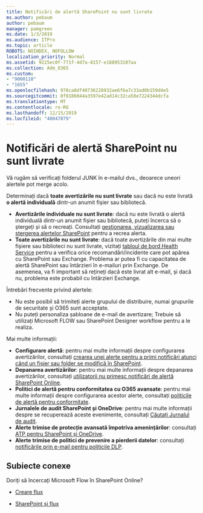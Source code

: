 ```yaml
---
title: Notificări de alertă SharePoint nu sunt livrate
ms.author: pebaum
author: pebaum
manager: pamgreen
ms.date: 1/3/2019
ms.audience: ITPro
ms.topic: article
ROBOTS: NOINDEX, NOFOLLOW
localization_priority: Normal
ms.assetid: 9225ec0f-771f-4d7a-8157-e188953107aa
ms.collection: Adm_O365
ms.custom:
- "9000118"
- "1655"
ms.openlocfilehash: 978ca8df40736228932ae6f6a7c33ad0b159d4e5
ms.sourcegitcommit: 0f0186044a3597e42ad14c32ca58e7224344dcfa
ms.translationtype: MT
ms.contentlocale: ro-RO
ms.lasthandoff: 12/15/2019
ms.locfileid: "40047079"
---
```

# <a name="sharepoint-alert-notifications-not-delivered"></a>Notificări de alertă SharePoint nu sunt livrate

Vă rugăm să verificați folderul JUNK în e-mailul dvs., deoarece uneori alertele pot merge acolo.

Determinați dacă **toate avertizările nu sunt livrate** sau dacă nu este livrată **o alertă individuală** dintr-un anumit fișier sau bibliotecă.

- **Avertizările individuale nu sunt livrate**: dacă nu este livrată o alertă individuală dintr-un anumit fișier sau bibliotecă, puteți încerca să o ștergeți și să o recreați. Consultați [gestionarea, vizualizarea sau ștergerea alertelor SharePoint](https://support.office.com/article/manage-view-or-delete-sharepoint-alerts-99dfb19c-9a90-4a8c-aba1-aa8c8afb0de2?ui=en-US&rs=&ad=US#ID0EAADAAA=Online) pentru a recrea alerta.
- **Toate avertizările nu sunt livrate**: dacă toate avertizările din mai multe fișiere sau biblioteci nu sunt livrate, vizitați [tabloul de bord Health Service](https://admin.microsoft.com/AdminPortal/Home#/servicehealth) pentru a verifica orice recomandări/incidente care pot apărea cu SharePoint sau Exchange. Problema ar putea fi cu capacitatea de alertă SharePoint sau întârzieri în e-mailuri prin Exchange. De asemenea, va fi important să rețineți dacă este livrat alt e-mail, și dacă nu, problema este probabil cu întârzieri Exchange.

Întrebări frecvente privind alertele:

- Nu este posibil să trimiteți alerte grupului de distribuire, numai grupurile de securitate și O365 sunt acceptate.
- Nu puteți personaliza șabloane de e-mail de avertizare; Trebuie să utilizați Microsoft FLOW sau SharePoint Designer workflow pentru a le realiza.

Mai multe informații:

- **Configurare alertă**: pentru mai multe informații despre configurarea avertizărilor, consultați [crearea unei alerte pentru a primi notificări atunci când un fișier sau folder se modifică în SharePoint](https://support.office.com/article/create-an-alert-to-get-notified-when-a-file-or-folder-changes-in-sharepoint-e5a79e7b-a146-46da-a9ef-d65409ba8918).
- **Depanarea avertizărilor**: pentru mai multe informații despre depanarea avertizărilor, consultați [utilizatorii nu primesc notificări de alertă SharePoint Online](https://docs.microsoft.com/sharepoint/support/sites/no-alert-notifications).
- **Politici de alertă pentru conformitatea cu O365 avansate**: pentru mai multe informații despre configurarea acestor alerte, consultați [politicile de alertă pentru conformitate](https://docs.microsoft.com/office365/securitycompliance/alert-policies).
- **Jurnalele de audit SharePoint și OneDrive**: pentru mai multe informații despre se recuperează aceste evenimente, consultați [Căutați Jurnalul de audit](https://docs.microsoft.com/office365/securitycompliance/search-the-audit-log-in-security-and-compliance#search-the-audit-log).
- **Alerte trimise de protecție avansată împotriva amenințărilor**: consultați [ATP pentru SharePoint și OneDrive](https://docs.microsoft.com/office365/securitycompliance/atp-for-spo-odb-and-teams).
- **Alerte trimise de politici de prevenire a pierderii datelor**: consultați [notificările prin e-mail pentru politicile DLP](https://docs.microsoft.com/office365/securitycompliance/use-notifications-and-policy-tips).

## <a name="related-topics"></a>Subiecte conexe

Doriți să încercați Microsoft Flow în SharePoint Online?

- [Creare flux](https://support.office.com/article/a9c3e03b-0654-46af-a254-20252e580d01)

- [SharePoint și flux](https://flow.microsoft.com//blog/sharepoint-and-flow/)
